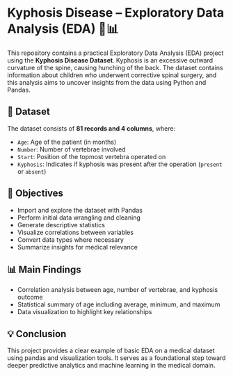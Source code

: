 # Kyphosis Disease – Exploratory Data Analysis (EDA) 🧠📊

This repository contains a practical Exploratory Data Analysis (EDA) project using the **Kyphosis Disease Dataset**. Kyphosis is an excessive outward curvature of the spine, causing hunching of the back. The dataset contains information about children who underwent corrective spinal surgery, and this analysis aims to uncover insights from the data using Python and Pandas.

## 📁 Dataset

The dataset consists of **81 records and 4 columns**, where:
- `Age`: Age of the patient (in months)
- `Number`: Number of vertebrae involved
- `Start`: Position of the topmost vertebra operated on
- `Kyphosis`: Indicates if kyphosis was present after the operation (`present` or `absent`)

## 📌 Objectives

- Import and explore the dataset with Pandas
- Perform initial data wrangling and cleaning
- Generate descriptive statistics
- Visualize correlations between variables
- Convert data types where necessary
- Summarize insights for medical relevance

## 📊 Main Findings

- Correlation analysis between age, number of vertebrae, and kyphosis outcome
- Statistical summary of age including average, minimum, and maximum
- Data visualization to highlight key relationships

## 💡 Conclusion

This project provides a clear example of basic EDA on a medical dataset using pandas and visualization tools. It serves as a foundational step toward deeper predictive analytics and machine learning in the medical domain.
